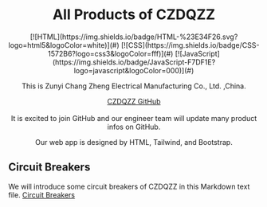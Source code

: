 <div align="center">
  <h1 align="center">All Products of CZDQZZ</h1>
  [![HTML](https://img.shields.io/badge/HTML-%23E34F26.svg?logo=html5&logoColor=white)](#)
  [![CSS](https://img.shields.io/badge/CSS-1572B6?logo=css3&logoColor=fff)](#)
  [![JavaScript](https://img.shields.io/badge/JavaScript-F7DF1E?logo=javascript&logoColor=000)](#)
  
  This is Zunyi Chang Zheng Electrical Manufacturing Co., Ltd. ,China.


</div>

<div align="center">
  <a href="https://czdqzz.github.io/czdqzz/">CZDQZZ GitHub</a>
</div>

<br/>

<div align="center">
It is excited to join GitHub and our engineer team will update many product infos on GitHub.

Our web app is designed by HTML, Tailwind, and Bootstrap.

</div>

## Circuit Breakers 

We will introduce some circuit breakers of CZDQZZ in this Markdown text file. [Circuit Breakers](/CIRCUIT-BREAKER.md)

